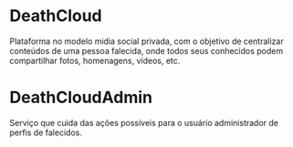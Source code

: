 # DeathCloud

Plataforma no modelo midia social privada, com o objetivo de centralizar conteúdos de uma pessoa falecida, onde todos seus conhecidos podem compartilhar fotos, homenagens, vídeos, etc.

# DeathCloudAdmin

Serviço que cuida das ações possíveis para o usuário administrador de perfis de falecidos.
